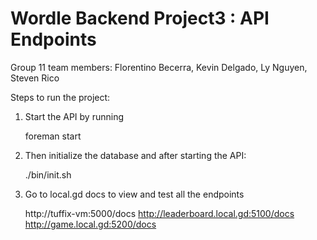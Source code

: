 # Wordle Backend Project3 : API Endpoints

Group 11 team members:
Florentino Becerra,
Kevin Delgado,
Ly Nguyen,
Steven Rico

Steps to run the project:

1. Start the API by running

   foreman start
   
2. Then initialize the database and after starting the API:

   ./bin/init.sh

3. Go to local.gd docs to view and test all the endpoints

   http://tuffix-vm:5000/docs
   http://leaderboard.local.gd:5100/docs
   http://game.local.gd:5200/docs





